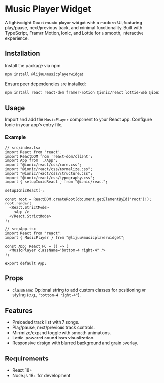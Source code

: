 # Music Player Widget

A lightweight React music player widget with a modern UI, featuring play/pause, next/previous track, and minimal functionality. Built with TypeScript, Framer Motion, Ionic, and Lottie for a smooth, interactive experience.

## Installation

Install the package via npm:

```bash
npm install @lijuu/musicplayerwidget
```

Ensure peer dependencies are installed:

```bash
npm install react react-dom framer-motion @ionic/react lottie-web @ionic/core ionicons
```

## Usage

Import and add the `MusicPlayer` component to your React app. Configure Ionic in your app's entry file.

### Example

```tsx
// src/index.tsx
import React from 'react';
import ReactDOM from 'react-dom/client';
import App from './App';
import "@ionic/react/css/core.css";
import "@ionic/react/css/normalize.css";
import "@ionic/react/css/structure.css";
import "@ionic/react/css/typography.css";
import { setupIonicReact } from "@ionic/react";

setupIonicReact();

const root = ReactDOM.createRoot(document.getElementById('root')!);
root.render(
  <React.StrictMode>
    <App />
  </React.StrictMode>
);

// src/App.tsx
import React from "react";
import { MusicPlayer } from "@lijuu/musicplayerwidget";

const App: React.FC = () => (
  <MusicPlayer className="bottom-4 right-4" />
);

export default App;
```

## Props

- `className`: Optional string to add custom classes for positioning or styling (e.g., `"bottom-4 right-4"`).

## Features

- Preloaded track list with 7 songs.
- Play/pause, next/previous track controls.
- Minimize/expand toggle with smooth animations.
- Lottie-powered sound bars visualization.
- Responsive design with blurred background and grain overlay.

## Requirements

- React 18+
- Node.js 18+ for development
